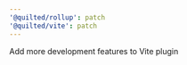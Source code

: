 ```yaml
---
'@quilted/rollup': patch
'@quilted/vite': patch
---
```


Add more development features to Vite plugin
